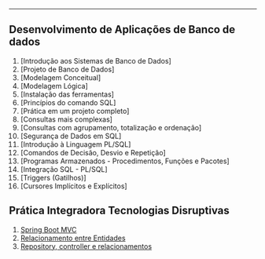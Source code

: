 ___

## Desenvolvimento de Aplicações de Banco de dados
1. [Introdução aos Sistemas de Banco de Dados]
2. [Projeto de Banco de Dados]
3. [Modelagem Conceitual]
4. [Modelagem Lógica]
5. [Instalação das ferramentas]
6. [Princípios do comando SQL]
7. [Prática em um projeto completo]
8. [Consultas mais complexas]
9. [Consultas com agrupamento, totalização e ordenação]
10. [Segurança de Dados em SQL]
11. [Introdução à Linguagem PL/SQL]
12. [Comandos de Decisão, Desvio e Repetição]
13. [Programas Armazenados - Procedimentos, Funções e Pacotes]
14. [Integração SQL - PL/SQL]
15. [Triggers (Gatilhos)]
16. [Cursores Implícitos e Explícitos]


## Prática Integradora Tecnologias Disruptivas
1. [Spring Boot MVC](../Java/Spring%20Boot%20MVC.md)
2. [Relacionamento entre Entidades](../Java/Relacionamento%20entre%20Entidades.md)
3. [Repository, controller e relacionamentos](../Java/Repository,%20controller%20e%20relacionamentos.md)
